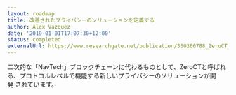 ```yaml
---
layout: roadmap
title: 改善されたプライバシーのソリューションを定義する
author: Alex Vazquez
date: '2019-01-01T17:07:30+12:00'
status: completed
externalUrl: https://www.researchgate.net/publication/330366788_ZeroCT_Improving_Zerocoin_with_Confidential_Transactions_and_more
---
```


二次的な「NavTech」ブロックチェーンに代わるものとして、ZeroCTと呼ばれる、プロトコルレベルで機能する新しいプライバシーのソリューションが開発&nbsp;されています。
